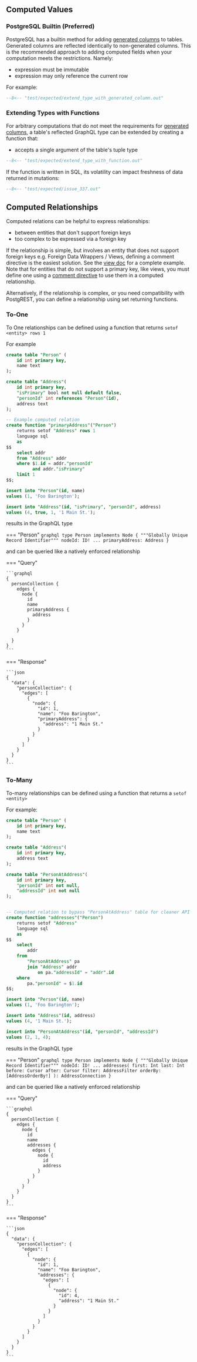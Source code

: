 ## Computed Values

### PostgreSQL Builtin (Preferred)

PostgreSQL has a builtin method for adding [generated columns](https://www.postgresql.org/docs/14/ddl-generated-columns.html) to tables. Generated columns are reflected identically to non-generated columns. This is the recommended approach to adding computed fields when your computation meets the restrictions. Namely:

- expression must be immutable
- expression may only reference the current row

For example:
```sql
--8<-- "test/expected/extend_type_with_generated_column.out"
```


### Extending Types with Functions

For arbitrary computations that do not meet the requirements for [generated columns](https://www.postgresql.org/docs/14/ddl-generated-columns.html), a table's reflected GraphQL type can be extended by creating a function that:

- accepts a single argument of the table's tuple type

```sql
--8<-- "test/expected/extend_type_with_function.out"
```

If the function is written in SQL, its volatility can impact freshness of data returned in mutations:

```sql
--8<-- "test/expected/issue_337.out"
```

## Computed Relationships

Computed relations can be helpful to express relationships:

- between entities that don't support foreign keys
- too complex to be expressed via a foreign key

If the relationship is simple, but involves an entity that does not support foreign keys e.g. Foreign Data Wrappers / Views, defining a comment directive is the easiest solution. See the [view doc](views.md) for a complete example. Note that for entities that do not support a primary key, like views, you must define one using a [comment directive](configuration.md#comment-directives) to use them in a computed relationship.

Alternatively, if the relationship is complex, or you need compatibility with PostgREST, you can define a relationship using set returning functions.


### To-One

To One relationships can be defined using a function that returns `setof <entity> rows 1`

For example
```sql
create table "Person" (
    id int primary key,
    name text
);

create table "Address"(
    id int primary key,
    "isPrimary" bool not null default false,
    "personId" int references "Person"(id),
    address text
);

-- Example computed relation
create function "primaryAddress"("Person")
    returns setof "Address" rows 1
    language sql
    as
$$
    select addr
    from "Address" addr
    where $1.id = addr."personId"
          and addr."isPrimary"
    limit 1
$$;

insert into "Person"(id, name)
values (1, 'Foo Barington');

insert into "Address"(id, "isPrimary", "personId", address)
values (4, true, 1, '1 Main St.');
```

results in the GraphQL type

=== "Person"
    ```graphql
    type Person implements Node {
      """Globally Unique Record Identifier"""
      nodeId: ID!
      ...
      primaryAddress: Address
    }
    ```

and can be queried like a natively enforced relationship

=== "Query"

    ```graphql
    {
      personCollection {
        edges {
          node {
            id
            name
            primaryAddress {
              address
            }
          }
        }

      }
    }
    ```

=== "Response"

    ```json
    {
      "data": {
        "personCollection": {
          "edges": [
            {
              "node": {
                "id": 1,
                "name": "Foo Barington",
                "primaryAddress": {
                  "address": "1 Main St."
                }
              }
            }
          ]
        }
      }
    }
    ```



### To-Many

To-many relationships can be defined using a function that returns a `setof <entity>`


For example:
```sql
create table "Person" (
    id int primary key,
    name text
);

create table "Address"(
    id int primary key,
    address text
);

create table "PersonAtAddress"(
    id int primary key,
    "personId" int not null,
    "addressId" int not null
);


-- Computed relation to bypass "PersonAtAddress" table for cleaner API
create function "addresses"("Person")
    returns setof "Address"
    language sql
    as
$$
    select
        addr
    from
        "PersonAtAddress" pa
        join "Address" addr
            on pa."addressId" = "addr".id
    where
        pa."personId" = $1.id
$$;

insert into "Person"(id, name)
values (1, 'Foo Barington');

insert into "Address"(id, address)
values (4, '1 Main St.');

insert into "PersonAtAddress"(id, "personId", "addressId")
values (2, 1, 4);
```

results in the GraphQL type

=== "Person"
    ```graphql
    type Person implements Node {
      """Globally Unique Record Identifier"""
      nodeId: ID!
      ...
      addresses(
        first: Int
        last: Int
        before: Cursor
        after: Cursor
        filter: AddressFilter
        orderBy: [AddressOrderBy!]
      ): AddressConnection
    }
    ```

and can be queried like a natively enforced relationship

=== "Query"

    ```graphql
    {
      personCollection {
        edges {
          node {
            id
            name
            addresses {
              edges {
                node {
                  id
                  address
                }
              }
            }
          }
        }
      }
    }
    ```

=== "Response"

    ```json
    {
      "data": {
        "personCollection": {
          "edges": [
            {
              "node": {
                "id": 1,
                "name": "Foo Barington",
                "addresses": {
                  "edges": [
                    {
                      "node": {
                        "id": 4,
                        "address": "1 Main St."
                      }
                    }
                  ]
                }
              }
            }
          ]
        }
      }
    }
    ```
